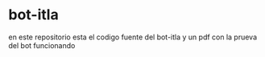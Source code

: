 # bot-itla
en este repositorio esta el codigo fuente del bot-itla y un pdf con la prueva del bot funcionando
